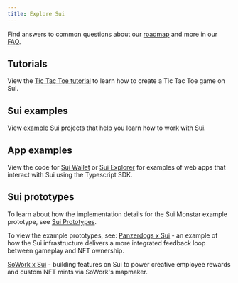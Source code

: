 ```yaml
---
title: Explore Sui
---
```


Find answers to common questions about our [roadmap](https://github.com/MystenLabs/sui/blob/main/DEVX_ROADMAP.md) and more in our [FAQ](../contribute/faq.md).

## Tutorials

View the [Tic Tac Toe tutorial](../explore/tutorials.md) to learn how to create a Tic Tac Toe game on Sui.

## Sui examples

View [example](../explore/examples.md) Sui projects that help you learn how to work with Sui.

## App examples

View the code for [Sui Wallet](https://github.com/MystenLabs/sui/tree/main/apps/wallet) or [Sui Explorer](https://github.com/MystenLabs/sui/tree/main/apps/explorer) for examples of web apps that interact with Sui using the Typescript SDK.

## Sui prototypes

To learn about how the implementation details for the Sui Monstar example prototype, see [Sui Prototypes](../explore/prototypes.md).

To view the example prototypes, see:
[Panzerdogs x Sui](../explore/panzerdogs.md) - an example of how the Sui infrastructure delivers a more integrated feedback loop between gameplay and NFT ownership.

[SoWork x Sui](../explore/sowork.md) - building features on Sui to power creative employee rewards and custom NFT mints via SoWork's mapmaker.

